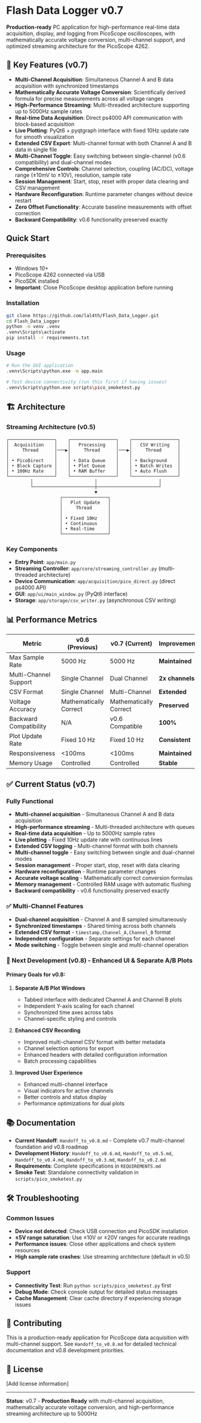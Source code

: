 # Flash Data Logger v0.7

**Production-ready** PC application for high-performance real-time data acquisition, display, and logging from PicoScope oscilloscopes, with mathematically accurate voltage conversion, multi-channel support, and optimized streaming architecture for the PicoScope 4262.

## 🚀 **Key Features (v0.7)**

- **Multi-Channel Acquisition**: Simultaneous Channel A and B data acquisition with synchronized timestamps
- **Mathematically Accurate Voltage Conversion**: Scientifically derived formula for precise measurements across all voltage ranges
- **High-Performance Streaming**: Multi-threaded architecture supporting up to 5000Hz sample rates
- **Real-time Data Acquisition**: Direct ps4000 API communication with block-based acquisition
- **Live Plotting**: PyQt6 + pyqtgraph interface with fixed 10Hz update rate for smooth visualization
- **Extended CSV Export**: Multi-channel format with both Channel A and B data in single file
- **Multi-Channel Toggle**: Easy switching between single-channel (v0.6 compatibility) and dual-channel modes
- **Comprehensive Controls**: Channel selection, coupling (AC/DC), voltage range (±10mV to ±10V), resolution, sample rate
- **Session Management**: Start, stop, reset with proper data clearing and CSV management
- **Hardware Reconfiguration**: Runtime parameter changes without device restart
- **Zero Offset Functionality**: Accurate baseline measurements with offset correction
- **Backward Compatibility**: v0.6 functionality preserved exactly

## Quick Start

### Prerequisites
- Windows 10+
- PicoScope 4262 connected via USB
- PicoSDK installed
- **Important**: Close PicoScope desktop application before running

### Installation
```bash
git clone https://github.com/lal4th/Flash_Data_Logger.git
cd Flash_Data_Logger
python -m venv .venv
.venv\Scripts\activate
pip install -r requirements.txt
```

### Usage
```bash
# Run the GUI application
.venv\Scripts\python.exe -m app.main

# Test device connectivity (run this first if having issues)
.venv\Scripts\python.exe scripts\pico_smoketest.py
```

## 🏗️ **Architecture**

### **Streaming Architecture (v0.5)**
```
┌─────────────────┐    ┌─────────────────┐    ┌─────────────────┐
│  Acquisition    │    │   Processing    │    │   CSV Writing   │
│     Thread      │───▶│     Thread      │───▶│     Thread      │
│                 │    │                 │    │                 │
│ • PicoDirect    │    │ • Data Queue    │    │ • Background    │
│ • Block Capture │    │ • Plot Queue    │    │ • Batch Writes  │
│ • 100Hz Rate    │    │ • RAM Buffer    │    │ • Auto Flush    │
└─────────────────┘    └─────────────────┘    └─────────────────┘
         │                       │                       │
         └───────────────────────┼───────────────────────┘
                                 ▼
                    ┌─────────────────┐
                    │   Plot Update   │
                    │     Thread      │
                    │                 │
                    │ • Fixed 10Hz    │
                    │ • Continuous    │
                    │ • Real-time     │
                    └─────────────────┘
```

### **Key Components**
- **Entry Point**: `app/main.py`
- **Streaming Controller**: `app/core/streaming_controller.py` (multi-threaded architecture)
- **Device Communication**: `app/acquisition/pico_direct.py` (direct ps4000 API)
- **GUI**: `app/ui/main_window.py` (PyQt6 interface)
- **Storage**: `app/storage/csv_writer.py` (asynchronous CSV writing)

## 📊 **Performance Metrics**

| Metric | v0.6 (Previous) | v0.7 (Current) | Improvement |
|--------|----------------|----------------|-------------|
| Max Sample Rate | 5000 Hz | 5000 Hz | **Maintained** |
| Multi-Channel Support | Single Channel | Dual Channel | **2x channels** |
| CSV Format | Single Channel | Multi-Channel | **Extended** |
| Voltage Accuracy | Mathematically Correct | Mathematically Correct | **Preserved** |
| Backward Compatibility | N/A | v0.6 Compatible | **100%** |
| Plot Update Rate | Fixed 10 Hz | Fixed 10 Hz | **Consistent** |
| Responsiveness | <100ms | <100ms | **Maintained** |
| Memory Usage | Controlled | Controlled | **Stable** |

## ✅ **Current Status (v0.7)**

### **Fully Functional**
- **Multi-channel acquisition** - Simultaneous Channel A and B data acquisition
- **High-performance streaming** - Multi-threaded architecture with queues
- **Real-time data acquisition** - Up to 5000Hz sample rates
- **Live plotting** - Fixed 10Hz update rate with continuous lines
- **Extended CSV logging** - Multi-channel format with both channels
- **Multi-channel toggle** - Easy switching between single and dual-channel modes
- **Session management** - Proper start, stop, reset with data clearing
- **Hardware reconfiguration** - Runtime parameter changes
- **Accurate voltage scaling** - Mathematically correct conversion formulas
- **Memory management** - Controlled RAM usage with automatic flushing
- **Backward compatibility** - v0.6 functionality preserved exactly

### **✅ Multi-Channel Features**
- **Dual-channel acquisition** - Channel A and B sampled simultaneously
- **Synchronized timestamps** - Shared timing across both channels
- **Extended CSV format** - `timestamp,Channel_A,Channel_B` format
- **Independent configuration** - Separate settings for each channel
- **Mode switching** - Toggle between single and multi-channel operation

### **🎯 Next Development (v0.8) - Enhanced UI & Separate A/B Plots**

#### **Primary Goals for v0.8:**
1. **Separate A/B Plot Windows**
   - Tabbed interface with dedicated Channel A and Channel B plots
   - Independent Y-axis scaling for each channel
   - Synchronized time axes across tabs
   - Channel-specific styling and controls

2. **Enhanced CSV Recording**
   - Improved multi-channel CSV format with better metadata
   - Channel selection options for export
   - Enhanced headers with detailed configuration information
   - Batch processing capabilities

3. **Improved User Experience**
   - Enhanced multi-channel interface
   - Visual indicators for active channels
   - Better controls and status display
   - Performance optimizations for dual plots

## 📚 **Documentation**

- **Current Handoff**: `Handoff_to_v0.8.md` - Complete v0.7 multi-channel foundation and v0.8 roadmap
- **Development History**: `Handoff_to_v0.6.md`, `Handoff_to_v0.5.md`, `Handoff_to_v0.4.md`, `Handoff_to_v0.3.md`, `Handoff_to_v0.2.md`
- **Requirements**: Complete specifications in `REQUIREMENTS.md`
- **Smoke Test**: Standalone connectivity validation in `scripts/pico_smoketest.py`

## 🛠️ **Troubleshooting**

### **Common Issues**
- **Device not detected**: Check USB connection and PicoSDK installation
- **±5V range saturation**: Use ±10V or ±20V ranges for accurate readings
- **Performance issues**: Close other applications and check system resources
- **High sample rate crashes**: Use streaming architecture (default in v0.5)

### **Support**
- **Connectivity Test**: Run `python scripts/pico_smoketest.py` first
- **Debug Mode**: Check console output for detailed status messages
- **Cache Management**: Clear cache directory if experiencing storage issues

## 🤝 **Contributing**

This is a production-ready application for PicoScope data acquisition with multi-channel support. See `Handoff_to_v0.8.md` for detailed technical documentation and v0.8 development priorities.

## 📄 **License**

[Add license information]

---

**Status**: v0.7 - **Production Ready** with multi-channel acquisition, mathematically accurate voltage conversion, and high-performance streaming architecture up to 5000Hz
